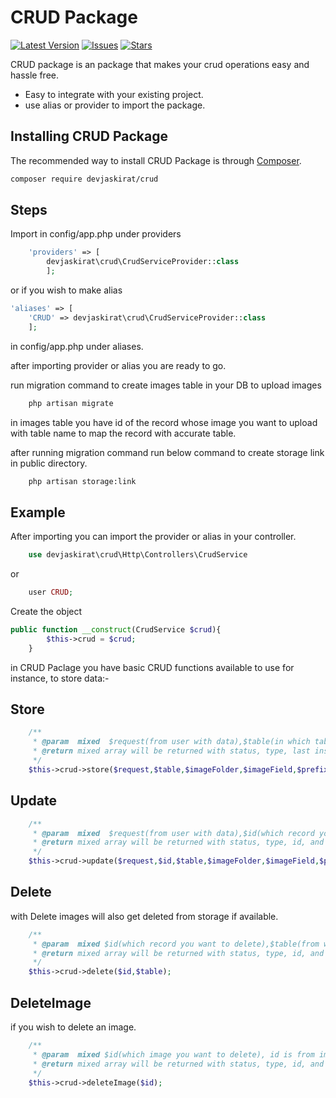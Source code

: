 # CRUD Package
[![Latest Version](https://img.shields.io/github/v/release/hundaljasz/crud-package.svg?style=flat-square)](https://github.com/hundaljasz/crud-package/releases)
[![Issues](https://img.shields.io/github/issues/hundaljasz/crud-package.svg?style=flat-square)](https://github.com/hundaljasz/crud-package/issues)
[![Stars](https://img.shields.io/github/stars/hundaljasz/crud-package.svg?style=flat-square)](https://github.com/hundaljasz/crud-package/stargazers)

CRUD package is an package that makes your crud operations easy and hassle free.
- Easy to integrate with your existing project.
- use alias or provider to import the package.

## Installing CRUD Package

The recommended way to install CRUD Package is through
[Composer](https://getcomposer.org/).

```bash
composer require devjaskirat/crud
```

## Steps

Import in config/app.php under providers 
```php 
    'providers' => [
        devjaskirat\crud\CrudServiceProvider::class
        ];
``` 

or if you wish to make alias 

```php 
'aliases' => [
    'CRUD' => devjaskirat\crud\CrudServiceProvider::class
    ];
```  
in config/app.php under aliases.

after importing provider or alias you are ready to go.

run migration command to create images table in your DB to upload images 
```bash
    php artisan migrate
```

in images table you have id of the record whose image you want to upload with table name to map the record with accurate table.

after running migration command run below command to create storage link in public directory.

```bash
    php artisan storage:link
```
## Example

After importing you can import the provider or alias in your controller.

```php
    use devjaskirat\crud\Http\Controllers\CrudService
```

or 

```php
    user CRUD;
```

Create the object

```php
public function __construct(CrudService $crud){
        $this->crud = $crud;
    }
```
in CRUD Paclage you have basic CRUD functions available to use 
for instance, to store data:-

## Store

```php
    /**
     * @param  mixed  $request(from user with data),$table(in which table you want to store data),$imageFolder(optional if image is available, where you want to uplaod it),$imageField(image field in the request, in which file is available),$prefix(optional if you want to add a prefix to the image name)
     * @return mixed array will be returned with status, type, last inserted id, and message.
     */
    $this->crud->store($request,$table,$imageFolder,$imageField,$prefix); 
```

## Update 

```php
    /**
     * @param  mixed  $request(from user with data),$id(which record you want to update),$table(in which table you want to update data),$imageFolder(optional if image is available, where you want to uplaod it),$imageField(image field in the request, in which file is available),$prefix(optional if you want to add a prefix to the image name)
     * @return mixed array will be returned with status, type, id, and message.
     */
    $this->crud->update($request,$id,$table,$imageFolder,$imageField,$prefix);
```

## Delete

with Delete images will also get deleted from storage if available.

```php
    /**
     * @param  mixed $id(which record you want to delete),$table(from which table you want to delete data)
     * @return mixed array will be returned with status, type, id, and message.
     */
    $this->crud->delete($id,$table);
```

## DeleteImage

if you wish to delete an image.

```php
    /**
     * @param  mixed $id(which image you want to delete), id is from images table
     * @return mixed array will be returned with status, type, id, and message.
     */
    $this->crud->deleteImage($id);
```
